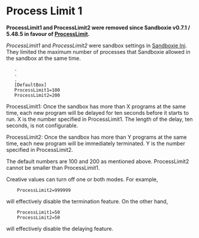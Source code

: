 # Process Limit 1

**ProcessLimit1 and ProcessLimit2 were removed since Sandboxie v0.7.1 / 5.48.5 in favour of [ProcessLimit](ProcessLimit.md).**

_ProcessLimit1_ and _ProcessLimit2_ were sandbox settings in [Sandboxie Ini](SandboxieIni.md). They limited the maximum number of processes that Sandboxie allowed in the sandbox at the same time.
```
   .
   .
   .
   [DefaultBox]
   ProcessLimit1=100
   ProcessLimit2=200
```

ProcessLimit1: Once the sandbox has more than X programs at the same time, each new program will be delayed for ten seconds before it starts to run. X is the number specified in ProcessLimit1\. The length of the delay, ten seconds, is not configurable.

ProcessLimit2: Once the sandbox has more than Y programs at the same time, each new program will be immediately terminated. Y is the number specified in ProcessLimit2\.

The default numbers are 100 and 200 as mentioned above. ProcessLimit2 cannot be smaller than ProcessLimit1\.

Creative values can turn off one or both modes. For example,
```
	ProcessLimit2=999999
```

will effectively disable the termination feature. On the other hand,
```
	ProcessLimit1=50
	ProcessLimit2=50
```

will effectively disable the delaying feature.

